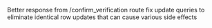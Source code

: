 Better response from /confirm_verification route
fix update queries to eliminate identical row updates that can cause various
  side effects
